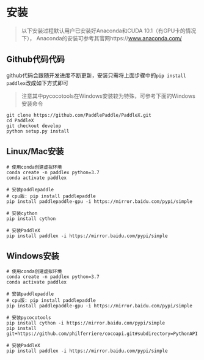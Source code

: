 # 安装

> 以下安装过程默认用户已安装好Anaconda和CUDA 10.1（有GPU卡的情况下）， Anaconda的安装可参考其官网https://www.anaconda.com/

## Github代码代码
github代码会跟随开发进度不断更新，安装只需将上面步骤中的`pip install paddlex`改成如下方式即可  

> 注意其中pycocotools在Windows安装较为特殊，可参考下面的Windows安装命令  

```
git clone https://github.com/PaddlePaddle/PaddleX.git
cd PaddleX 
git checkout develop
python setup.py install
```

## Linux/Mac安装
```
# 使用conda创建虚拟环境
conda create -n paddlex python=3.7
conda activate paddlex

# 安装paddlepaddle
# cpu版: pip install paddlepaddle
pip install paddlepaddle-gpu -i https://mirror.baidu.com/pypi/simple

# 安装cython
pip install cython 

# 安装PaddleX
pip install paddlex -i https://mirror.baidu.com/pypi/simple
```

## Windows安装
```
# 使用conda创建虚拟环境
conda create -n paddlex python=3.7
conda activate paddlex

# 安装paddlepaddle
# cpu版: pip install paddlepaddle
pip install paddlepaddle-gpu -i https://mirror.baidu.com/pypi/simple

# 安装pycocotools
pip install cython -i https://mirror.baidu.com/pypi/simple
pip install git+https://github.com/philferriere/cocoapi.git#subdirectory=PythonAPI

# 安装PaddleX
pip install paddlex -i https://mirror.baidu.com/pypi/simple
```
